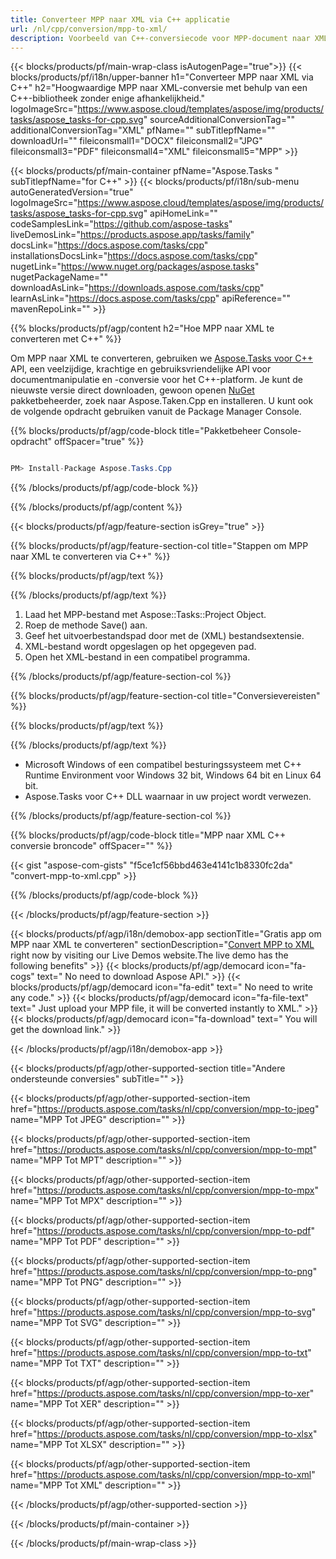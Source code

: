 ```yaml
---
title: Converteer MPP naar XML via C++ applicatie 
url: /nl/cpp/conversion/mpp-to-xml/ 
description: Voorbeeld van C++-conversiecode voor MPP-document naar XML-indeling. Gebruik voorbeeldcode voor batch-MPP naar XML-conversie binnen elke C++-toepassing.
---
```


{{< blocks/products/pf/main-wrap-class isAutogenPage="true">}}
{{< blocks/products/pf/i18n/upper-banner h1="Converteer MPP naar XML via C++" h2="Hoogwaardige MPP naar XML-conversie met behulp van een C++-bibliotheek zonder enige afhankelijkheid." logoImageSrc="https://www.aspose.cloud/templates/aspose/img/products/tasks/aspose_tasks-for-cpp.svg" sourceAdditionalConversionTag="" additionalConversionTag="XML" pfName="" subTitlepfName="" downloadUrl="" fileiconsmall1="DOCX" fileiconsmall2="JPG" fileiconsmall3="PDF" fileiconsmall4="XML" fileiconsmall5="MPP" >}}

{{< blocks/products/pf/main-container pfName="Aspose.Tasks " subTitlepfName="for C++" >}}
{{< blocks/products/pf/i18n/sub-menu autoGeneratedVersion="true" logoImageSrc="https://www.aspose.cloud/templates/aspose/img/products/tasks/aspose_tasks-for-cpp.svg" apiHomeLink="" codeSamplesLink="https://github.com/aspose-tasks" liveDemosLink="https://products.aspose.app/tasks/family" docsLink="https://docs.aspose.com/tasks/cpp" installationsDocsLink="https://docs.aspose.com/tasks/cpp" nugetLink="https://www.nuget.org/packages/aspose.tasks" nugetPackageName="" downloadAsLink="https://downloads.aspose.com/tasks/cpp" learnAsLink="https://docs.aspose.com/tasks/cpp" apiReference="" mavenRepoLink="" >}}

{{% blocks/products/pf/agp/content h2="Hoe MPP naar XML te converteren met C++" %}}

 Om MPP naar XML te converteren, gebruiken we
 [Aspose.Tasks voor C++](https://products.aspose.com/tasks/cpp)
 API, een veelzijdige, krachtige en gebruiksvriendelijke API voor documentmanipulatie en -conversie voor het C++-platform. Je kunt de nieuwste versie direct downloaden, gewoon openen
 [NuGet](https://www.nuget.org/packages/aspose.tasks)
 pakketbeheerder, zoek naar
 Aspose.Taken.Cpp
 en installeren. U kunt ook de volgende opdracht gebruiken vanuit de Package Manager Console.

{{% blocks/products/pf/agp/code-block title="Pakketbeheer Console-opdracht" offSpacer="true" %}}

```cs

PM> Install-Package Aspose.Tasks.Cpp

```

{{% /blocks/products/pf/agp/code-block %}}

{{% /blocks/products/pf/agp/content %}}

{{< blocks/products/pf/agp/feature-section isGrey="true" >}}

{{% blocks/products/pf/agp/feature-section-col title="Stappen om MPP naar XML te converteren via C++" %}}

{{% blocks/products/pf/agp/text %}}


{{% /blocks/products/pf/agp/text %}}

1. Laad het MPP-bestand met Aspose::Tasks::Project Object.
1. Roep de methode Save() aan.
1. Geef het uitvoerbestandspad door met de (XML) bestandsextensie.
1. XML-bestand wordt opgeslagen op het opgegeven pad.
1. Open het XML-bestand in een compatibel programma.

{{% /blocks/products/pf/agp/feature-section-col %}}

{{% blocks/products/pf/agp/feature-section-col title="Conversievereisten" %}}

{{% blocks/products/pf/agp/text %}}


{{% /blocks/products/pf/agp/text %}}

- Microsoft Windows of een compatibel besturingssysteem met C++ Runtime Environment voor Windows 32 bit, Windows 64 bit en Linux 64 bit.
- Aspose.Tasks voor C++ DLL waarnaar in uw project wordt verwezen.

{{% /blocks/products/pf/agp/feature-section-col %}}

{{% blocks/products/pf/agp/code-block title="MPP naar XML C++ conversie broncode" offSpacer="" %}}

{{< gist "aspose-com-gists" "f5ce1cf56bbd463e4141c1b8330fc2da" "convert-mpp-to-xml.cpp" >}}

{{% /blocks/products/pf/agp/code-block %}}

{{< /blocks/products/pf/agp/feature-section >}}

<!-- aboutfile Starts -->

{{< blocks/products/pf/agp/i18n/demobox-app sectionTitle="Gratis app om MPP naar XML te converteren" sectionDescription="[Convert MPP to XML](https://products.aspose.app/tasks/conversion/mpp-to-xml) right now by visiting our Live Demos website.The live demo has the following benefits" >}}
        {{< blocks/products/pf/agp/democard icon="fa-cogs" text=" No need to download Aspose API." >}}
        {{< blocks/products/pf/agp/democard icon="fa-edit" text=" No need to write any code." >}}
        {{< blocks/products/pf/agp/democard icon="fa-file-text" text=" Just upload your MPP file, it will be converted instantly to XML." >}}
        {{< blocks/products/pf/agp/democard icon="fa-download" text=" You will get the download link." >}}

{{< /blocks/products/pf/agp/i18n/demobox-app >}}

<!-- aboutfile Ends -->

{{< blocks/products/pf/agp/other-supported-section title="Andere ondersteunde conversies" subTitle="" >}}

{{< blocks/products/pf/agp/other-supported-section-item href="https://products.aspose.com/tasks/nl/cpp/conversion/mpp-to-jpeg" name="MPP Tot JPEG" description="" >}}

{{< blocks/products/pf/agp/other-supported-section-item href="https://products.aspose.com/tasks/nl/cpp/conversion/mpp-to-mpt" name="MPP Tot MPT" description="" >}}

{{< blocks/products/pf/agp/other-supported-section-item href="https://products.aspose.com/tasks/nl/cpp/conversion/mpp-to-mpx" name="MPP Tot MPX" description="" >}}

{{< blocks/products/pf/agp/other-supported-section-item href="https://products.aspose.com/tasks/nl/cpp/conversion/mpp-to-pdf" name="MPP Tot PDF" description="" >}}

{{< blocks/products/pf/agp/other-supported-section-item href="https://products.aspose.com/tasks/nl/cpp/conversion/mpp-to-png" name="MPP Tot PNG" description="" >}}

{{< blocks/products/pf/agp/other-supported-section-item href="https://products.aspose.com/tasks/nl/cpp/conversion/mpp-to-svg" name="MPP Tot SVG" description="" >}}

{{< blocks/products/pf/agp/other-supported-section-item href="https://products.aspose.com/tasks/nl/cpp/conversion/mpp-to-txt" name="MPP Tot TXT" description="" >}}

{{< blocks/products/pf/agp/other-supported-section-item href="https://products.aspose.com/tasks/nl/cpp/conversion/mpp-to-xer" name="MPP Tot XER" description="" >}}

{{< blocks/products/pf/agp/other-supported-section-item href="https://products.aspose.com/tasks/nl/cpp/conversion/mpp-to-xlsx" name="MPP Tot XLSX" description="" >}}

{{< blocks/products/pf/agp/other-supported-section-item href="https://products.aspose.com/tasks/nl/cpp/conversion/mpp-to-xml" name="MPP Tot XML" description="" >}}



{{< /blocks/products/pf/agp/other-supported-section >}}

{{< /blocks/products/pf/main-container >}}
    
{{< /blocks/products/pf/main-wrap-class >}}